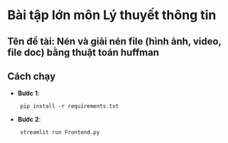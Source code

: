 # Bài tập lớn môn Lý thuyết thông tin
## Tên đề tài: Nén và giải nén file (hình ảnh, video, file doc) bằng thuật toán huffman

## Cách chạy

- **Bước 1**:
```git bash
    pip install -r requirements.txt
```
- **Bước 2**:
```python
    streamlit run Frontend.py
```
